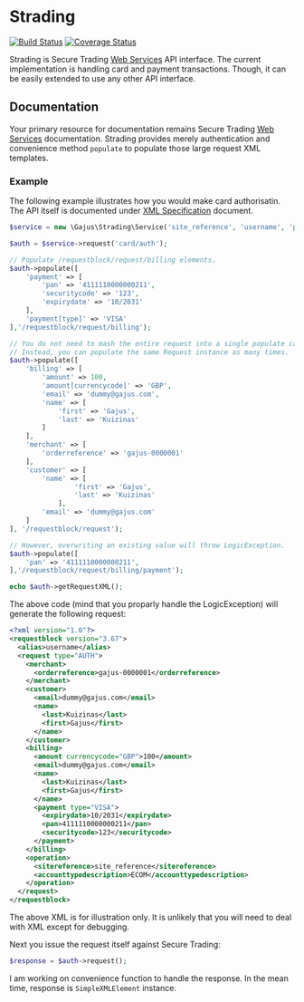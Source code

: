 # Strading

[![Build Status](https://travis-ci.org/gajus/strading.png?branch=master)](https://travis-ci.org/gajus/strading)
[![Coverage Status](https://coveralls.io/repos/gajus/strading/badge.png)](https://coveralls.io/r/gajus/strading)

Strading is Secure Trading [Web Services](http://www.securetrading.com/support/document/category/web-services/) API interface. The current implementation is handling card and payment transactions. Though, it can be easily extended to use any other API interface.

## Documentation

Your primary resource for documentation remains Secure Trading [Web Services](http://www.securetrading.com/support/document/category/web-services/) documentation. Strading provides merely authentication and convenience method `populate` to populate those large request XML templates.

### Example

The following example illustrates how you would make card authorisatin. The API itself is documented under [XML Specification](http://www.securetrading.com/wp-content/uploads/2013/07/STPP-XML-Specification2.pdf) document.

```php
$service = new \Gajus\Strading\Service('site_reference', 'username', 'password');

$auth = $service->request('card/auth');

// Populate /requestblock/request/billing elements.
$auth->populate([
    'payment' => [
        'pan' => '4111110000000211',
        'securitycode' => '123',
        'expirydate' => '10/2031'
    ],
    'payment[type]' => 'VISA'
],'/requestblock/request/billing');

// You do not need to mash the entire request into a single populate call.
// Instead, you can populate the same Request instance as many times.
$auth->populate([
    'billing' => [
        'amount' => 100,
        'amount[currencycode]' => 'GBP',
        'email' => 'dummy@gajus.com',
        'name' => [
            'first' => 'Gajus',
            'last' => 'Kuizinas'
        ]
    ],
    'merchant' => [
        'orderreference' => 'gajus-0000001'
    ],
    'customer' => [
        'name' => [
                'first' => 'Gajus',
                'last' => 'Kuizinas'
            ],
        'email' => 'dummy@gajus.com'
    ]
], '/requestblock/request');

// However, overwriting an existing value will throw LogicException.
$auth->populate([
    'pan' => '4111110000000211',
],'/requestblock/request/billing/payment');

echo $auth->getRequestXML();
```

The above code (mind that you proparly handle the LogicException) will generate the following request:

```xml
<?xml version="1.0"?>
<requestblock version="3.67">
  <alias>username</alias>
  <request type="AUTH">
    <merchant>
      <orderreference>gajus-0000001</orderreference>
    </merchant>
    <customer>
      <email>dummy@gajus.com</email>
      <name>
        <last>Kuizinas</last>
        <first>Gajus</first>
      </name>
    </customer>
    <billing>
      <amount currencycode="GBP">100</amount>
      <email>dummy@gajus.com</email>
      <name>
        <last>Kuizinas</last>
        <first>Gajus</first>
      </name>
      <payment type="VISA">
        <expirydate>10/2031</expirydate>
        <pan>4111110000000211</pan>
        <securitycode>123</securitycode>
      </payment>
    </billing>
    <operation>
      <sitereference>site_reference</sitereference>
      <accounttypedescription>ECOM</accounttypedescription>
    </operation>
  </request>
</requestblock>
```

The above XML is for illustration only. It is unlikely that you will need to deal with XML except for debugging.

Next you issue the request itself against Secure Trading:

```php
$response = $auth->request();
```

I am working on convenience function to handle the response. In the mean time, response is `SimpleXMLElement` instance.
